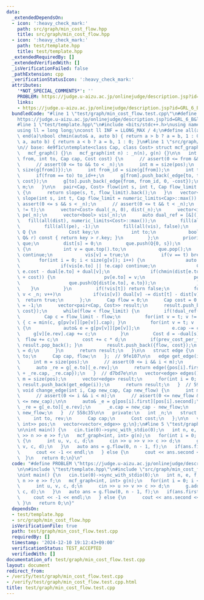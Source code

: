 ```yaml
---
data:
  _extendedDependsOn:
  - icon: ':heavy_check_mark:'
    path: src/graph/min_cost_flow.hpp
    title: src/graph/min_cost_flow.hpp
  - icon: ':heavy_check_mark:'
    path: test/template.hpp
    title: test/template.hpp
  _extendedRequiredBy: []
  _extendedVerifiedWith: []
  _isVerificationFailed: false
  _pathExtension: cpp
  _verificationStatusIcon: ':heavy_check_mark:'
  attributes:
    '*NOT_SPECIAL_COMMENTS*': ''
    PROBLEM: https://judge.u-aizu.ac.jp/onlinejudge/description.jsp?id=GRL_6_B&lang=ja
    links:
    - https://judge.u-aizu.ac.jp/onlinejudge/description.jsp?id=GRL_6_B&lang=ja
  bundledCode: "#line 1 \"test/graph/min_cost_flow.test.cpp\"\n#define PROBLEM \"\
    https://judge.u-aizu.ac.jp/onlinejudge/description.jsp?id=GRL_6_B&lang=ja\"\n\n\
    #line 1 \"test/template.hpp\"\n#include <bits/stdc++.h>\nusing namespace std;\n\
    using ll = long long;\nconst ll INF = LLONG_MAX / 4;\n#define all(a) begin(a),\
    \ end(a)\nbool chmin(auto& a, auto b) { return a > b ? a = b, 1 : 0; }\nbool chmax(auto&\
    \ a, auto b) { return a < b ? a = b, 1 : 0; }\n#line 1 \"src/graph/min_cost_flow.hpp\"\
    \n// base: 4e9f1c\ntemplate<class Cap, class Cost> struct mcf_graph {\n   public:\n\
    \   mcf_graph() {}\n   mcf_graph(int n) : _n(n), g(n) {}\n\n   int add_edge(int\
    \ from, int to, Cap cap, Cost cost) {\n      // assert(0 <= from && from < _n);\n\
    \      // assert(0 <= to && to < _n);\n      int m = size(pos);\n      pos.push_back({from,\
    \ size(g[from])});\n      int from_id = size(g[from]);\n      int to_id = size(g[to]);\n\
    \      if(from == to) to_id++;\n      g[from].push_back(_edge{to, to_id, cap,\
    \ cost});\n      g[to].push_back(_edge{from, from_id, 0, -cost});\n      return\
    \ m;\n   }\n\n   pair<Cap, Cost> flow(int s, int t, Cap flow_limit = numeric_limits<Cap>::max())\
    \ {\n      return slope(s, t, flow_limit).back();\n   }\n   vector<pair<Cap, Cost>>\
    \ slope(int s, int t, Cap flow_limit = numeric_limits<Cap>::max()) {\n      //\
    \ assert(0 <= s && s < _n);\n      // assert(0 <= t && t < _n);\n      // assert(s\
    \ != t);\n      vector<Cost> dual(_n, 0), dist(_n);\n      vector<int> pv(_n),\
    \ pe(_n);\n      vector<bool> vis(_n);\n      auto dual_ref = [&]() {\n      \
    \   fill(all(dist), numeric_limits<Cost>::max());\n         fill(all(pv), -1);\n\
    \         fill(all(pe), -1);\n         fill(all(vis), false);\n         struct\
    \ Q {\n            Cost key;\n            int to;\n            bool operator<(const\
    \ Q& r) const { return key > r.key; }\n         };\n         priority_queue<Q>\
    \ que;\n         dist[s] = 0;\n         que.push(Q{0, s});\n         while(!que.empty())\
    \ {\n            int v = que.top().to;\n            que.pop();\n            if(vis[v])\
    \ continue;\n            vis[v] = true;\n            if(v == t) break;\n     \
    \       for(int i = 0; i < size(g[v]); i++) {\n               auto e = g[v][i];\n\
    \               if(vis[e.to] || !e.cap) continue;\n               Cost cost =\
    \ e.cost - dual[e.to] + dual[v];\n               if(chmin(dist[e.to], dist[v]\
    \ + cost)) {\n                  pv[e.to] = v;\n                  pe[e.to] = i;\n\
    \                  que.push(Q{dist[e.to], e.to});\n               }\n        \
    \    }\n         }\n         if(!vis[t]) return false;\n         for(int v = 0;\
    \ v < _n; v++)\n            if(vis[v]) dual[v] -= dist[t] - dist[v];\n       \
    \  return true;\n      };\n      Cap flow = 0;\n      Cap cost = 0, prev_cost_per_flow\
    \ = -1;\n      vector<pair<Cap, Cost>> result;\n      result.push_back({flow,\
    \ cost});\n      while(flow < flow_limit) {\n         if(!dual_ref()) break;\n\
    \         Cap c = flow_limit - flow;\n         for(int v = t; v != s; v = pv[v])\
    \ { c = min(c, g[pv[v]][pe[v]].cap); }\n         for(int v = t; v != s; v = pv[v])\
    \ {\n            auto& e = g[pv[v]][pe[v]];\n            e.cap -= c;\n       \
    \     g[v][e.rev].cap += c;\n         }\n         Cost d = -dual[s];\n       \
    \  flow += c;\n         cost += c * d;\n         if(prev_cost_per_flow == d) {\
    \ result.pop_back(); }\n         result.push_back({flow, cost});\n         prev_cost_per_flow\
    \ = d;\n      }\n      return result;\n   }\n\n   struct edge {\n      int from,\
    \ to;\n      Cap cap, flow;\n   };  // 9fe107\n\n   edge get_edge(int i) {\n \
    \     int m = size(pos);\n      // assert(0 <= i && i < m);\n      auto _e = g[pos[i].first][pos[i].second];\n\
    \      auto _re = g[_e.to][_e.rev];\n      return edge({pos[i].first, _e.to, _e.cap\
    \ + _re.cap, _re.cap});\n   }  // d7bd7e\n\n   vector<edge> edges() {\n      int\
    \ m = size(pos);\n      vector<edge> result;\n      for(int i = 0; i < m; i++)\
    \ result.push_back(get_edge(i));\n      return result;\n   }  // 5948b8\n\n  \
    \ void change_edge(int i, Cap new_cap, Cap new_flow) {\n      int m = size(pos);\n\
    \      // assert(0 <= i && i < m);\n      // assert(0 <= new_flow && new_flow\
    \ <= new_cap);\n\n      auto& _e = g[pos[i].first][pos[i].second];\n      auto&\
    \ _re = g[_e.to][_e.rev];\n      _e.cap = new_cap - new_flow;\n      _re.cap =\
    \ new_flow;\n   }  // 558c35\n\n   private:\n   int _n;\n   struct _edge {\n \
    \     int to, rev;\n      Cap cap;\n      Cost cost;\n   };\n\n   vector<pair<int,\
    \ int>> pos;\n   vector<vector<_edge>> g;\n};\n#line 5 \"test/graph/min_cost_flow.test.cpp\"\
    \n\nint main() {\n   cin.tie(0)->sync_with_stdio(0);\n   int n, e, f;\n   cin\
    \ >> n >> e >> f;\n   mcf_graph<int, int> g(n);\n   for(int i = 0; i < e; i++)\
    \ {\n      int u, v, c, d;\n      cin >> u >> v >> c >> d;\n      g.add_edge(u,\
    \ v, c, d);\n   }\n   auto ans = g.flow(0, n - 1, f);\n   if(ans.first < f) {\n\
    \      cout << -1 << endl;\n   } else {\n      cout << ans.second << endl;\n \
    \  }\n   return 0;\n}\n"
  code: "#define PROBLEM \"https://judge.u-aizu.ac.jp/onlinejudge/description.jsp?id=GRL_6_B&lang=ja\"\
    \n\n#include \"test/template.hpp\"\n#include \"src/graph/min_cost_flow.hpp\"\n\
    \nint main() {\n   cin.tie(0)->sync_with_stdio(0);\n   int n, e, f;\n   cin >>\
    \ n >> e >> f;\n   mcf_graph<int, int> g(n);\n   for(int i = 0; i < e; i++) {\n\
    \      int u, v, c, d;\n      cin >> u >> v >> c >> d;\n      g.add_edge(u, v,\
    \ c, d);\n   }\n   auto ans = g.flow(0, n - 1, f);\n   if(ans.first < f) {\n \
    \     cout << -1 << endl;\n   } else {\n      cout << ans.second << endl;\n  \
    \ }\n   return 0;\n}"
  dependsOn:
  - test/template.hpp
  - src/graph/min_cost_flow.hpp
  isVerificationFile: true
  path: test/graph/min_cost_flow.test.cpp
  requiredBy: []
  timestamp: '2024-12-10 19:12:43+09:00'
  verificationStatus: TEST_ACCEPTED
  verifiedWith: []
documentation_of: test/graph/min_cost_flow.test.cpp
layout: document
redirect_from:
- /verify/test/graph/min_cost_flow.test.cpp
- /verify/test/graph/min_cost_flow.test.cpp.html
title: test/graph/min_cost_flow.test.cpp
---
```

